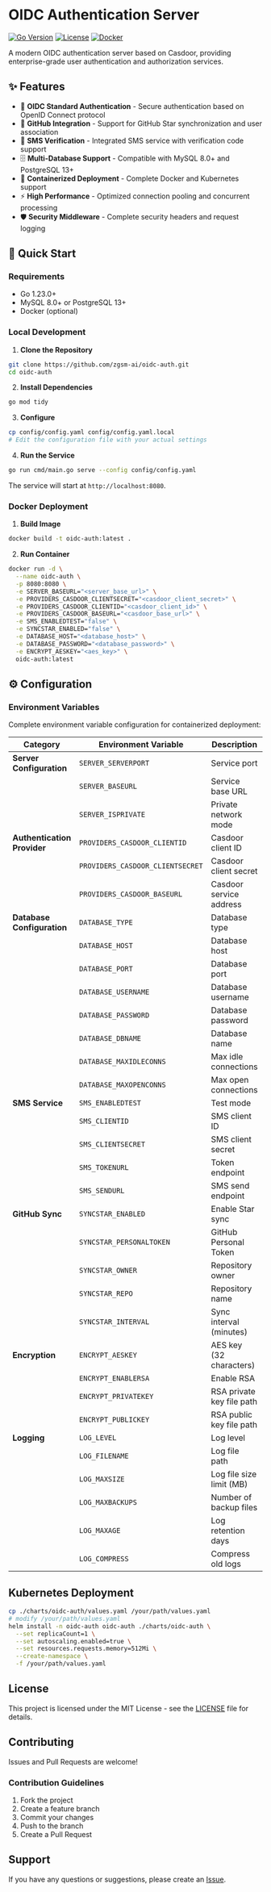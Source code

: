 # OIDC Authentication Server

[![Go Version](https://img.shields.io/badge/Go-1.23+-blue.svg)](https://golang.org/)
[![License](https://img.shields.io/badge/License-MIT-green.svg)](LICENSE)
[![Docker](https://img.shields.io/badge/Docker-Supported-blue.svg)](Dockerfile)

A modern OIDC authentication server based on Casdoor, providing enterprise-grade user authentication and authorization services.

## ✨ Features

- 🔐 **OIDC Standard Authentication** - Secure authentication based on OpenID Connect protocol
- 🌟 **GitHub Integration** - Support for GitHub Star synchronization and user association
- 📱 **SMS Verification** - Integrated SMS service with verification code support
- 🗄️ **Multi-Database Support** - Compatible with MySQL 8.0+ and PostgreSQL 13+
- 🐳 **Containerized Deployment** - Complete Docker and Kubernetes support
- ⚡ **High Performance** - Optimized connection pooling and concurrent processing
- 🛡️ **Security Middleware** - Complete security headers and request logging

## 🚀 Quick Start

### Requirements

- Go 1.23.0+
- MySQL 8.0+ or PostgreSQL 13+
- Docker (optional)

### Local Development

1. **Clone the Repository**
```bash
git clone https://github.com/zgsm-ai/oidc-auth.git
cd oidc-auth
```

2. **Install Dependencies**
```bash
go mod tidy
```

3. **Configure**
```bash
cp config/config.yaml config/config.yaml.local
# Edit the configuration file with your actual settings
```

4. **Run the Service**
```bash
go run cmd/main.go serve --config config/config.yaml
```

The service will start at `http://localhost:8080`.

### Docker Deployment

1. **Build Image**
```bash
docker build -t oidc-auth:latest .
```

2. **Run Container**
```bash
docker run -d \
  --name oidc-auth \
  -p 8080:8080 \
  -e SERVER_BASEURL="<server_base_url>" \
  -e PROVIDERS_CASDOOR_CLIENTSECRET="<casdoor_client_secret>" \
  -e PROVIDERS_CASDOOR_CLIENTID="<casdoor_client_id>" \
  -e PROVIDERS_CASDOOR_BASEURL="<casdoor_base_url>" \
  -e SMS_ENABLEDTEST="false" \
  -e SYNCSTAR_ENABLED="false" \
  -e DATABASE_HOST="<database_host>" \
  -e DATABASE_PASSWORD="<database_password>" \
  -e ENCRYPT_AESKEY="<aes_key>" \
  oidc-auth:latest
```

## ⚙️ Configuration

### Environment Variables

Complete environment variable configuration for containerized deployment:

| Category | Environment Variable | Description | Default Value |
|----------|---------------------|-------------|---------------|
| **Server Configuration** | `SERVER_SERVERPORT` | Service port | `8080` |
| | `SERVER_BASEURL` | Service base URL | `http://localhost:8080` |
| | `SERVER_ISPRIVATE` | Private network mode | `false` |
| **Authentication Provider** | `PROVIDERS_CASDOOR_CLIENTID` | Casdoor client ID | - |
| | `PROVIDERS_CASDOOR_CLIENTSECRET` | Casdoor client secret | - |
| | `PROVIDERS_CASDOOR_BASEURL` | Casdoor service address | - |
| **Database Configuration** | `DATABASE_TYPE` | Database type | `postgres` |
| | `DATABASE_HOST` | Database host | `localhost` |
| | `DATABASE_PORT` | Database port | `5432` |
| | `DATABASE_USERNAME` | Database username | `postgres` |
| | `DATABASE_PASSWORD` | Database password | - |
| | `DATABASE_DBNAME` | Database name | `auth` |
| | `DATABASE_MAXIDLECONNS` | Max idle connections | `50` |
| | `DATABASE_MAXOPENCONNS` | Max open connections | `300` |
| **SMS Service** | `SMS_ENABLEDTEST` | Test mode | `true` |
| | `SMS_CLIENTID` | SMS client ID | - |
| | `SMS_CLIENTSECRET` | SMS client secret | - |
| | `SMS_TOKENURL` | Token endpoint | - |
| | `SMS_SENDURL` | SMS send endpoint | - |
| **GitHub Sync** | `SYNCSTAR_ENABLED` | Enable Star sync | `true` |
| | `SYNCSTAR_PERSONALTOKEN` | GitHub Personal Token | - |
| | `SYNCSTAR_OWNER` | Repository owner | `zgsm-ai` |
| | `SYNCSTAR_REPO` | Repository name | `zgsm` |
| | `SYNCSTAR_INTERVAL` | Sync interval (minutes) | `1` |
| **Encryption** | `ENCRYPT_AESKEY` | AES key (32 characters) | - |
| | `ENCRYPT_ENABLERSA` | Enable RSA | `false` |
| | `ENCRYPT_PRIVATEKEY` | RSA private key file path | `config/private.pem` |
| | `ENCRYPT_PUBLICKEY` | RSA public key file path | `config/public.pem` |
| **Logging** | `LOG_LEVEL` | Log level | `info` |
| | `LOG_FILENAME` | Log file path | `logs/app.log` |
| | `LOG_MAXSIZE` | Log file size limit (MB) | `100` |
| | `LOG_MAXBACKUPS` | Number of backup files | `10` |
| | `LOG_MAXAGE` | Log retention days | `30` |
| | `LOG_COMPRESS` | Compress old logs | `true` |

## Kubernetes Deployment

```bash
cp ./charts/oidc-auth/values.yaml /your/path/values.yaml
# modify /your/path/values.yaml
helm install -n oidc-auth oidc-auth ./charts/oidc-auth \
  --set replicaCount=1 \
  --set autoscaling.enabled=true \
  --set resources.requests.memory=512Mi \
  --create-namespace \
  -f /your/path/values.yaml
```

## License

This project is licensed under the MIT License - see the [LICENSE](LICENSE) file for details.

## Contributing

Issues and Pull Requests are welcome!

### Contribution Guidelines
1. Fork the project
2. Create a feature branch
3. Commit your changes
4. Push to the branch
5. Create a Pull Request

## Support

If you have any questions or suggestions, please create an [Issue](https://github.com/zgsm-ai/oidc-auth/issues).
